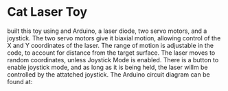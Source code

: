 # Cat Laser Toy

 built this toy using and Arduino, a laser diode, two servo motors, and a joystick. The two servo motors give it biaxial motion, allowing control of the X and Y coordinates of the laser. The range of motion is adjustable in the code, to account for distance from the target surface. The laser moves to random coordinates, unless Joystick Mode is enabled. There is a button to enable joystick mode, and as long as it is being held, the laser willm be controlled by the attatched joystick. The Arduino circuit diagram can be found at:
